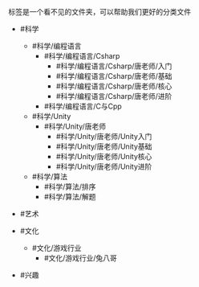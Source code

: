
标签是一个看不见的文件夹，可以帮助我们更好的分类文件

- #科学
	- #科学/编程语言
		- #科学/编程语言/Csharp
			- #科学/编程语言/Csharp/唐老师/入门
			- #科学/编程语言/Csharp/唐老师/基础
			- #科学/编程语言/Csharp/唐老师/核心
			- #科学/编程语言/Csharp/唐老师/进阶
		- #科学/编程语言/C与Cpp
	-  #科学/Unity
		- #科学/Unity/唐老师
			- #科学/Unity/唐老师/Unity入门
			- #科学/Unity/唐老师/Unity基础
			- #科学/Unity/唐老师/Unity核心
			- #科学/Unity/唐老师/Unity进阶
	- #科学/算法
		- #科学/算法/排序
		- #科学/算法/解题


- #艺术

- #文化 
	- #文化/游戏行业 
		- #文化/游戏行业/兔八哥

- #兴趣





